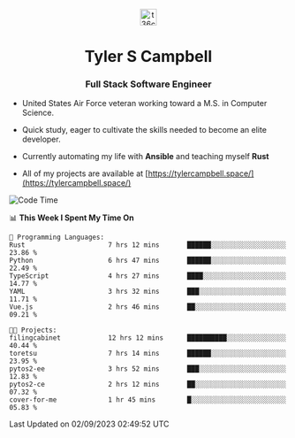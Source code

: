 <p align="center">
<a href="https://www.linkedin.com/in/t36campbell" target="blank"><img align="center" src="https://ik.imagekit.io/t36campbell/Portfolio/linkedin.png.original_m8bbGgPh6.png" alt="t36campbell" height="30" width="30" /></a>
</p>
<h1 align="center">Tyler S Campbell</h1>
<h3 align="center">Full Stack Software Engineer</h3>

* United States Air Force veteran working toward a M.S. in Computer Science.

* Quick study, eager to cultivate the skills needed to become an elite developer.

* Currently automating my life with **Ansible** and teaching myself **Rust**

* All of my projects are available at [https://tylercampbell.space/](https://tylercampbell.space/)

<!--START_SECTION:waka-->
![Code Time](http://img.shields.io/badge/Code%20Time-2%2C766%20hrs%2025%20mins-blue)

📊 **This Week I Spent My Time On** 

```text
💬 Programming Languages: 
Rust                     7 hrs 12 mins       ██████░░░░░░░░░░░░░░░░░░░   23.86 % 
Python                   6 hrs 47 mins       ██████░░░░░░░░░░░░░░░░░░░   22.49 % 
TypeScript               4 hrs 27 mins       ████░░░░░░░░░░░░░░░░░░░░░   14.77 % 
YAML                     3 hrs 32 mins       ███░░░░░░░░░░░░░░░░░░░░░░   11.71 % 
Vue.js                   2 hrs 46 mins       ██░░░░░░░░░░░░░░░░░░░░░░░   09.21 % 

🐱‍💻 Projects: 
filingcabinet            12 hrs 12 mins      ██████████░░░░░░░░░░░░░░░   40.44 % 
toretsu                  7 hrs 14 mins       ██████░░░░░░░░░░░░░░░░░░░   23.95 % 
pytos2-ee                3 hrs 52 mins       ███░░░░░░░░░░░░░░░░░░░░░░   12.83 % 
pytos2-ce                2 hrs 12 mins       ██░░░░░░░░░░░░░░░░░░░░░░░   07.32 % 
cover-for-me             1 hr 45 mins        █░░░░░░░░░░░░░░░░░░░░░░░░   05.83 % 
```


 Last Updated on 02/09/2023 02:49:52 UTC
<!--END_SECTION:waka-->
